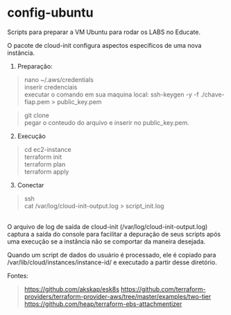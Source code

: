 # config-ubuntu

Scripts para preparar a VM Ubuntu para rodar os LABS no Educate.

O pacote de cloud-init configura aspectos específicos de uma nova instância.

1) Preparação:
> nano ~/.aws/credentials <br>
> inserir credenciais <br>
> executar o comando em sua maquina local: ssh-keygen -y -f ./chave-fiap.pem > public_key.pem <br>

> git clone  <br>
> pegar o conteudo do arquivo e inserir no public_key.pem.  <br>

2) Execução
> cd ec2-instance  <br>
> terraform init  <br>
> terraform plan  <br>
> terraform apply  <br>

3) Conectar 
> ssh <br>
> cat /var/log/cloud-init-output.log > script_init.log <br>
<br>
O arquivo de log de saída de cloud-init (/var/log/cloud-init-output.log) captura a saída do console para facilitar a depuração de seus scripts após uma execução se a instância não se comportar da maneira desejada.

Quando um script de dados do usuário é processado, ele é copiado para /var/lib/cloud/instances/instance-id/ e executado a partir desse diretório.

Fontes:

> https://github.com/akskap/esk8s
> https://github.com/terraform-providers/terraform-provider-aws/tree/master/examples/two-tier
> https://github.com/heap/terraform-ebs-attachmentizer
